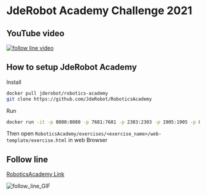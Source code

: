 # JdeRobot Academy Challenge 2021

## YouTube video

[![follow line video](https://img.youtube.com/vi/D28bFF6xgWk/0.jpg)](https://youtu.be/D28bFF6xgWk)

## How to setup JdeRobot Academy

Install
```bash
docker pull jderobot/robotics-academy
git clone https://github.com/JdeRobot/RoboticsAcademy
```

Run 
```bash
docker run -it -p 8080:8080 -p 7681:7681 -p 2303:2303 -p 1905:1905 -p 8765:8765 jderobot/robotics-academy python3.8 manager.py
```

Then open `RoboticsAcademy/exercises/<exercise_name>/web-template/exercise.html` in web Browser

## Follow line

[RoboticsAcademy Link](https://jderobot.github.io/RoboticsAcademy/exercises/AutonomousCars/follow_line/)


![follow_line_GIF](follow_line/GIF.gif)



